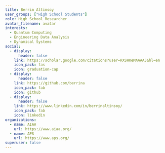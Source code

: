 ```yaml
---
title: Berrin Altinsoy
user_groups: ["High School Students"]
role: High School Researcher
avatar_filename: avatar
interests:
  - Quantum Computing
  - Engineering Data Analysis
  - Dynamical Systems
social:
  - display:
      header: false
    link: https://scholar.google.com/citations?user=RXSWKeMAAAAJ&hl=en
    icon_pack: fas
    icon: graduation-cap
  - display:
      header: false
    link: https://github.com/berrina
    icon_pack: fab
    icon: github
  - display:
      header: false
    link: https://www.linkedin.com/in/berrinaltinsoy/
    icon_pack: fab
    icon: linkedin
organizations:
  - name: AIAA
    url: https://www.aiaa.org/
  - name: APS
    url: https://www.aps.org/
superuser: false
---
```

